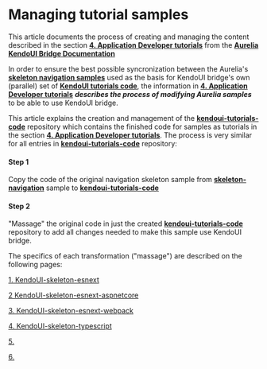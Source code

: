 # Managing tutorial samples

This article documents the process of creating and managing the content described in the section **[4. Application Developer tutorials](https://aurelia-ui-toolkits.gitbooks.io/kendoui-bridge-docs/content/developers_tutorials.html)** from the **[Aurelia KendoUI Bridge Documentation](https://aurelia-ui-toolkits.gitbooks.io/kendoui-bridge-docs/content/)**

In order to ensure the best possible syncronization between the Aurelia's **[skeleton navigation samples](https://github.com/aurelia/skeleton-navigation)** used as the basis for KendoUI bridge's own (parallel) set of **[KendoUI tutorials code](https://github.com/aurelia-ui-toolkits/kendoui-tutorials-code)**, the information in **[4. Application Developer tutorials](https://aurelia-ui-toolkits.gitbooks.io/kendoui-bridge-docs/content/developers_tutorials.html)** ___describes the process of modifying Aurelia samples___ to be able to use KendoUI bridge.

This article explains the creation and management of the **[kendoui-tutorials-code](https://github.com/aurelia-ui-toolkits/kendoui-tutorials-code)** repository which contains the finished code for samples as tutorials in the section **[4. Application Developer tutorials](https://aurelia-ui-toolkits.gitbooks.io/kendoui-bridge-docs/content/developers_tutorials.html)**. The process is very similar for all entries in **[kendoui-tutorials-code](https://github.com/aurelia-ui-toolkits/kendoui-tutorials-code)** repository:

#### Step 1 
Copy the code of the original navigation skeleton sample from **[skeleton-navigation](https://github.com/aurelia/skeleton-navigation)** sample to **[kendoui-tutorials-code](https://github.com/aurelia-ui-toolkits/kendoui-tutorials-code)**

#### Step 2
"Massage" the original code in just the created **[kendoui-tutorials-code](https://github.com/aurelia-ui-toolkits/kendoui-tutorials-code)** repository to add all changes needed to make this sample use KendoUI bridge.

The specifics of each transformation ("massage") are described on the following pages:

[1. KendoUI-skeleton-esnext](.managing_tutorial_samples/kendoui-skeleton-esnext.html)

[2 KendoUI-skeleton-esnext-aspnetcore](./managing_tutorial_samples/kendoui-skeleton-esnext-aspnetcore.html)

[3. KendoUI-skeleton-esnext-webpack](./managing_tutorial_samples/kendoui-skeleton-esnext-webpack.html)

[4. KendoUI-skeleton-typescript](./managing_tutorial_samples/kendoui-skeleton-typescript.html)

[5. ](./managing_tutorial_samples/)

[6. ](./managing_tutorial_samples/)




